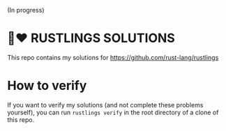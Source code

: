 (In progress)

# 🦀❤️ RUSTLINGS SOLUTIONS

This repo contains my solutions for https://github.com/rust-lang/rustlings

# How to verify

If you want to verify my solutions (and not complete these problems yourself), you can run `rustlings verify` in the root directory of a clone of this repo.
